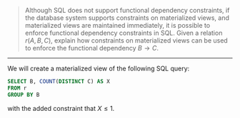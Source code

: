 > Although SQL does not support functional dependency constraints, if the 
> database system supports constraints on materialized views, and materialized 
> views are maintained immediately, it is possible to enforce functional 
> dependency constraints in SQL. Given a relation $r(A,B,C)$, explain 
> how constraints on materialized views can be used to enforce the functional 
> dependency $B \rightarrow C$. 

--------------------------------

We will create a materialized view of the following SQL query: 

```sql 
SELECT B, COUNT(DISTINCT C) AS X 
FROM r
GROUP BY B
```

with the added constraint that $X \leq 1$.